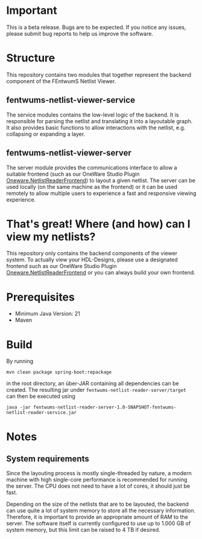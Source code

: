 # Important

This is a beta release. Bugs are to be expected. If you notice any issues, please submit bug reports to help us improve
the software.

# Structure

This repository contains two modules that together represent the backend component of the FEntwumS Netlist Viewer.

## fentwums-netlist-viewer-service

The service modules contains the low-level logic of the backend. It is responsible for parsing the netlist and
translating it into a layoutable graph. It also provides basic functions to allow interactions with the netlist, e.g.
collapsing or expanding a layer.

## fentwums-netlist-viewer-server

The server module provides the communications interface to allow a suitable frontend (such as our OneWare Studio
Plugin [Oneware.NetlistReaderFrontend](https://github.com/FEntwumS/Oneware.NetlistReaderFrontend)) to layout a given
netlist. The server can be used locally (on the same machine as the frontend) or it can be used remotely to allow
multiple users to experience a fast and responsive viewing experience.

# That's great! Where (and how) can I view my netlists?

This repository only contains the backend components of the viewer system. To actually view your HDL-Designs, please use
a designated frontend such as our OneWare Studio
Plugin [Oneware.NetlistReaderFrontend](https://github.com/FEntwumS/Oneware.NetlistReaderFrontend) or you can always
build your own frontend.

# Prerequisites

- Minimum Java Version: 21
- Maven

# Build

By running

```
mvn clean package spring-boot:repackage
```

in the root directory, an über-JAR containing all dependencies can be created. The resulting jar under
`fentwums-netlist-reader-server/target` can then be executed using

```
java -jar fentwums-netlist-reader-server-1.0-SNAPSHOT-fentwums-netlist-reader-service.jar
```

# Notes

## System requirements

Since the layouting process is mostly single-threaded by nature, a modern machine with high single-core performance is
recommended for running the server. The CPU does not need to have a lot of cores, it should just be fast.

Depending on the size of the netlists that are to be layouted, the backend can use quite a lot of system memory to store
all the necessary information. Therefore, it is important to provide an appropriate amount of RAM to the server. The
software itself is currently configured to use up to 1.000 GB of system memory, but this limit can be raised to 4 TB if
desired.